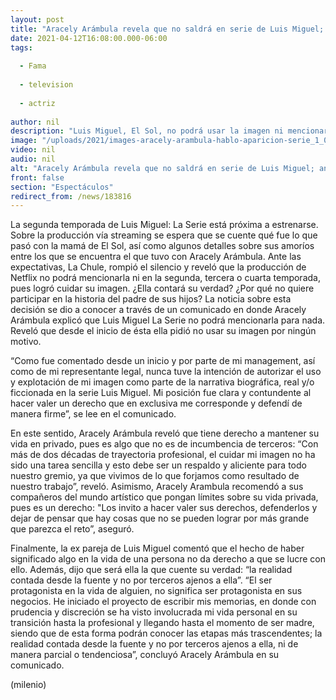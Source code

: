 ```yaml
---
layout: post
title: "Aracely Arámbula revela que no saldrá en serie de Luis Miguel; anuncia que ya escribe sus memorias"
date: 2021-04-12T16:08:00.000-06:00
tags:
  
  - Fama
  
  - television
  
  - actriz
  
author: nil
description: "Luis Miguel, El Sol, no podrá usar la imagen ni mencionar a Aracely Arámbula en la serie biográfica sobre su vida de Netflix: la realidad contada desde la fuente y no por terceros ajenos a ella, ni de manera parcial o tendenciosa”.  "
image: "/uploads/2021/images-aracely-arambula-hablo-aparicion-serie_1_0_1045_650.jpg"
video: nil
audio: nil
alt: "Aracely Arámbula revela que no saldrá en serie de Luis Miguel; anuncia que ya escribe sus memorias"
front: false
section: "Espectáculos"
redirect_from: /news/183816
---
```


La segunda temporada de Luis Miguel: La Serie está próxima a estrenarse. Sobre la producción vía streaming se espera que se cuente qué fue lo que pasó con la mamá de El Sol, así como algunos detalles sobre sus amoríos entre los que se encuentra el que tuvo con Aracely Arámbula. Ante las expectativas, La Chule, rompió el silencio y reveló que la producción de Netflix no podrá mencionarla ni en la segunda, tercera o cuarta temporada, pues logró cuidar su imagen. ¿Ella contará su verdad? ¿Por qué no quiere participar en la historia del padre de sus hijos? La noticia sobre esta decisión se dio a conocer a través de un comunicado en donde Aracely Arámbula explicó que Luis Miguel La Serie no podrá mencionarla para nada. Reveló que desde el inicio de ésta ella pidió no usar su imagen por ningún motivo.

“Como fue comentado desde un inicio y por parte de mi management, así como de mi representante legal, nunca tuve la intención de autorizar el uso y explotación de mi imagen como parte de la narrativa biográfica, real y/o ficcionada en la serie Luis Miguel. Mi posición fue clara y contundente al hacer valer un derecho que en exclusiva me corresponde y defendí de manera firme”, se lee en el comunicado. 

En este sentido, Aracely Arámbula reveló que tiene derecho a mantener su vida en privado, pues es algo que no es de incumbencia de terceros: “Con más de dos décadas de trayectoria profesional, el cuidar mi imagen no ha sido una tarea sencilla y esto debe ser un respaldo y aliciente para todo nuestro gremio, ya que vivimos de lo que forjamos como resultado de nuestro trabajo”, reveló.
Asimismo, Aracely Arambula recomendó a sus compañeros del mundo artístico que pongan límites sobre su vida privada, pues es un derecho: "Los invito a hacer valer sus derechos, defenderlos y dejar de pensar que hay cosas que no se pueden lograr por más grande que parezca el reto”, aseguró.

Finalmente, la ex pareja de Luis Miguel comentó que el hecho de haber significado algo en la vida de una persona no da derecho a que se lucre con ello. Además, dijo que será ella la que cuente su verdad: “la realidad contada desde la fuente y no por terceros ajenos a ella”. “El ser protagonista en la vida de alguien, no significa ser protagonista en sus negocios. He iniciado el proyecto de escribir mis memorias, en donde con prudencia y discreción se ha visto involucrada mi vida personal en su transición hasta la profesional y llegando hasta el momento de ser madre, siendo que de esta forma podrán conocer las etapas más trascendentes; la realidad contada desde la fuente y no por terceros ajenos a ella, ni de manera parcial o tendenciosa”, concluyó Aracely Arámbula en su comunicado.

(milenio)
